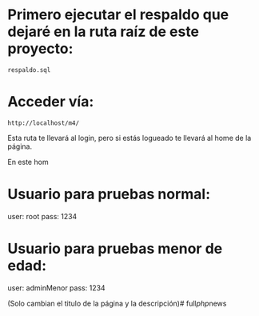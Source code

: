 # Primero ejecutar el respaldo que dejaré en la ruta raíz de este proyecto:
```respaldo.sql```

# Acceder vía:
```http://localhost/m4/```

Esta ruta te llevará al login, pero si estás logueado te llevará al home de la página.

En este hom

# Usuario para pruebas normal:

user: root
pass: 1234

# Usuario para pruebas menor de edad:
user: adminMenor
pass: 1234

(Solo cambian el titulo de la página y la descripción)#   f u l l _ p h p _ n e w s  
 